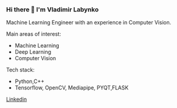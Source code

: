 ### Hi there 👋 I'm Vladimir Labynko 

Machine Learning Engineer with an experience in Computer Vision.

Main areas of interest:
- Machine Learning
- Deep Learning
- Computer Vision



Tech stack:

- Python,C++
- Tensorflow, OpenCV, Mediapipe, PYQT,FLASK

[Linkedin](https://www.linkedin.com/in/vladimir-labynko)

